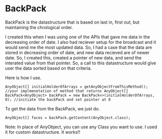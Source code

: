 # BackPack
BackPack is the datastructure that is based on last in, first out, but maintaining the chrological order. 


I created this when I was using one of the APIs that gave me data in the decreasing order of date. I also had reciever setup for the broadcast and it would send me the most updated data. So, I had a case that the data are stored in decreasing order of date, and new data recieved are of newer date. So, I created this, created a pointer of new data, and send the interated value from that pointer. So, a call to this datastructure would give user the data sorted based on that criteria. 

Here is how I use.


    AnyObject[] initialHolderOfArrays = getAnyObjectFromThisMethod(); //your implmenetation of method that returns AnyObject[]
    BackPack<AnyObject> backPack = new BackPack<>(initialHolderOfArrays, 0); //initiate the backPack and set pointer at 0
    
  
  
To get the data from the BackPack, we just do.


    AnyObject[] faces = backPack.getContent(AnyObject.class);


Note: In place of AnyObject, you can use any Class you want to use. I used it for custom datastructure. It works!!
